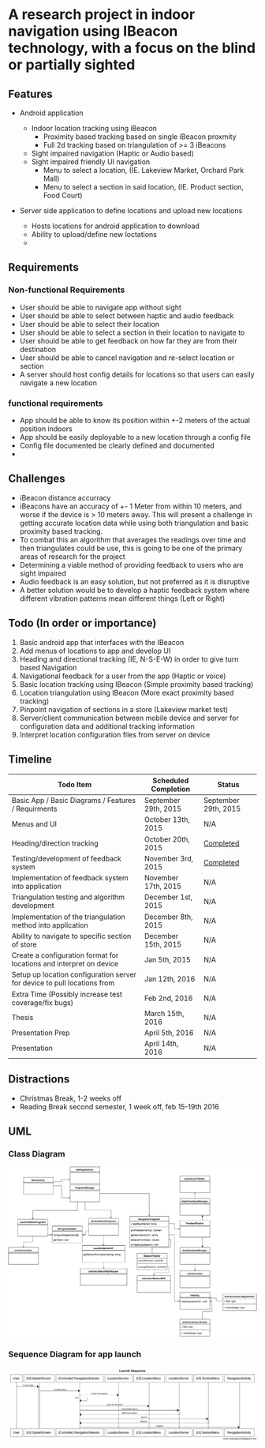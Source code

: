 # A research project in indoor navigation using IBeacon technology, with a focus on the blind or partially sighted


## Features

* Android application
  * Indoor location tracking using iBeacon 
    * Proximity based tracking based on single iBeacon proxmity
    * Full 2d tracking based on triangulation of >= 3 iBeacons
  * Sight impaired navigation (Haptic or Audio based)
  * Sight impaired friendly UI navigation 
    * Menu to select a location, (IE. Lakeview Market, Orchard Park Mall)
    * Menu to select a section in said location, (IE. Product section, Food Court)
  
* Server side application to define locations and upload new locations 
  * Hosts locations for android application to download
  * Ability to upload/define new loctations 
  * 

## Requirements

### Non-functional Requirements
* User should be able to navigate app without sight
* User should be able to select between haptic and audio feedback
* User should be able to select their location
* User should be able to select a section in their location to navigate to
* User should be able to get feedback on how far they are from their destination
* User should be able to cancel navigation and re-select location or section
* A server should host config details for locations so that users can easily navigate a new location

### functional requirements
* App should be able to know its position within +-2 meters of the actual position indoors
* App should be easily deployable to a new location through a config file
* Config file documented be clearly defined and documented
* 

## Challenges

* iBeacon distance accurracy
 * iBeacons have an accuracy of +- 1 Meter from within 10 meters, and worse if the device is > 10 meters away. This will present a challenge in getting accurate location data while using both triangulation and basic proximity based tracking.
 * To combat this an algorithm that averages the readings over time and then triangulates could be use, this is going to be one of the primary areas of research for the project
* Determining a viable method of providing feedback to users who are sight impaired
 * Audio feedback is an easy solution, but not preferred as it is disruptive
 * A better solution would be to develop a haptic feedback system where different vibration patterns mean different things (Left or Right)

## Todo (In order or importance)

1. Basic android app that interfaces with the IBeacon
2. Add menus of locations to app and develop UI
3. Heading and directional tracking (IE, N-S-E-W) in order to give turn based Navigation
4. Navigational feedback for a user from the app (Haptic or voice)
5. Basic location tracking using IBeacon (Simple proximity based tracking)
6. Location triangulation using IBeacon (More exact proximity based tracking)
7. Pinpoint navigation of sections in a store (Lakeview market test)
8. Server/client communication between mobile device and server for configuration data and additional tracking information
9. Interpret location configuration files from server on device


## Timeline

Todo Item | Scheduled Completion | Status
--------- | -------------------- | ---------------
Basic App / Basic Diagrams / Features / Requirments | September 29th, 2015 | September 29th, 2015
Menus and UI    | October 13th, 2015 | N/A
Heading/direction tracking | October 20th, 2015 | [Completed](milestones/oct20-2015.md)
Testing/development of feedback system | November 3rd, 2015 |[Completed](milestones/nov3-2015.md)
Implementation of feedback system into application | November 17th, 2015 | N/A
Triangulation testing and algorithm development | December 1st, 2015 | N/A
Implementation of the triangulation method into application | December 8th, 2015 | N/A
Ability to navigate to specific section of store | December 15th, 2015 | N/A
Create a configuration format for locations and interpret on device | Jan 5th, 2015 | N/A
Setup up location configuration server for device to pull locations from | Jan 12th, 2016| N/A
Extra Time (Possibly increase test coverage/fix bugs) | Feb 2nd, 2016| N/A
Thesis | March 15th, 2016 | N/A
Presentation Prep| April 5th, 2016 | N/A
Presentation | April 14th, 2016 | N/A

## Distractions

* Christmas Break, 1-2 weeks off
* Reading Break second semester, 1 week off, feb 15-19th 2016

## UML

### Class Diagram

![Use case](readme/class_diagram.png)

### Sequence Diagram for app launch

![Use case](readme/launch_app.png)

